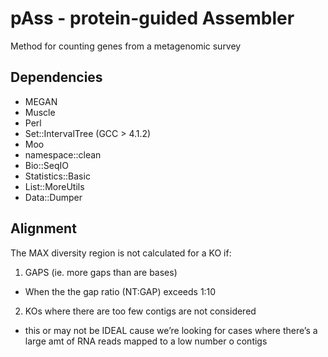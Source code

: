 pAss - protein-guided Assembler
====

Method for counting genes from a metagenomic survey

## Dependencies
* MEGAN
* Muscle 
* Perl 
 * Set::IntervalTree (GCC > 4.1.2)
 * Moo
 * namespace::clean
 * Bio::SeqIO
 * Statistics::Basic
 * List::MoreUtils
 * Data::Dumper

## Alignment
The MAX diversity region is not calculated for a KO if:

1. GAPS (ie. more gaps than are bases)
  * When the the gap ratio (NT:GAP) exceeds 1:10
2. KOs where there are too few contigs are not considered 
  * this or may not be IDEAL cause we’re looking for cases where there’s a large amt of RNA reads mapped to a low number o contigs
